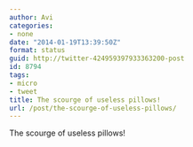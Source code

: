 ```yaml
---
author: Avi
categories:
- none
date: "2014-01-19T13:39:50Z"
format: status
guid: http://twitter-424959397933363200-post
id: 8794
tags:
- micro
- tweet
title: The scourge of useless pillows!
url: /post/the-scourge-of-useless-pillows/
---
```

The scourge of useless pillows!